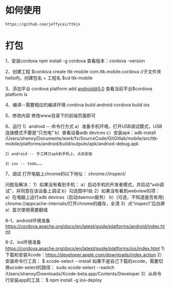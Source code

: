 # 如何使用
    https://github.com/jeffycai/ttkjs

# 打包
1、安装cordova
    npm install -g cordova
    查看版本：cordova -version
    
2、创建工程
$cordova create ttk-mobile com.ttk.mobile.cordova   //子文件夹hello内，创建包名 + 工程名
$cd ttk-mobile

3、添加平台
    cordova platform add android@5.0
    查看当前平台$cordova platform ls
    
4、编译--需要相应的编译环境
    cordova build android
    cordova build ios

5、修改内容
    修改www目录下的前端页面即可



6、运行
    1）android -- 命令行方式
        a）准备手机环境，打开USB调试模式，USB连接模式不要是“只充电”
        b）查看设备adb devices
        c）安装apk：adb install /Users/shenxy/Documents/work/fx/SourceCode/GitGitlab/mobile/src/ttk-mobile/platforms/android/build/outputs/apk/android-debug.apk
        
    2）android -- 手工拷贝apk到手机上，点击安装
    
    3）ios -- todo。。。
    
7、调试
打开电脑上chrome的以下地址：
chrome://inspect/


问题及解决：
1）如果没有看到手机：
    a）启动手机的开发者模式，并启动“usb调试”，并同意在该设备上调试
    b）勾选图中1处
2）如果没有看到webview的项：
    a）在电脑上运行adb devices（启动daemon服务）
    b）(可选，不知道是否有用) chrome://appcache-internals/打开chrome的缓存，全清
3）点“inspect”后白屏
    a）首次使用需要翻墙


8-1、android环境准备
    https://cordova.apache.org/docs/en/latest/guide/platforms/android/index.html

8-2、ios环境准备
    https://cordova.apache.org/docs/en/latest/guide/platforms/ios/index.html
    1）下载和安装Xcode：https://developer.apple.com/downloads/index.action
    2）安装命令行工具：
        $ xcode-select --install
        如果不是自己下载的xcode，需要切换xcode-select的路径：
        sudo xcode-select --switch /Users/shenxy/Downloads/Xcode-beta.app/Contents/Developer
    3）从命令行安装app的工具：
        $ npm install -g ios-deploy